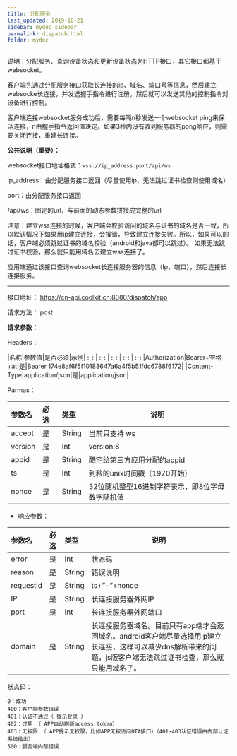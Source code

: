 ```yaml
---
title: 分配服务
last_updated: 2019-10-21
sidebar: mydoc_sidebar
permalink: dispatch.html
folder: mydoc
---
```


说明：分配服务、查询设备状态和更新设备状态为HTTP接口，其它接口都基于websocket。

客户端先通过分配服务接口获取长连接的ip、域名、端口号等信息，然后建立websocke长连接，并发送握手指令进行注册。然后就可以发送其他的控制指令对设备进行控制。

客户端连接websocket服务成功后，需要每隔n秒发送一个websocket ping来保活连接，n由握手指令返回值决定。如果3秒内没有收到服务器的pong响应，则需要关闭连接，重建长连接。

**公共说明（重要）：**

websocket接口地址格式：```wss://ip_address:port/api/ws```

ip_address：由分配服务接口返回（尽量使用ip，无法跳过证书检查则使用域名）

port：由分配服务接口返回

/api/ws：固定的url，与前面的动态参数拼接成完整的url

注意：建立wss连接的时候，客户端会校验访问的域名与证书的域名是否一致，所以默认情况下如果用ip建立连接，会报错，导致建立连接失败。所以，如果可以的话，客户端必须跳过证书的域名校验（android和java都可以跳过）。 如果无法跳过证书校验，那么就只能用域名去建立wss连接了。

应用端通过该接口查询websocket长连接服务器的信息（Ip、端口），然后连接长连接服务。


---

接口地址： https://cn-api.coolkit.cn:8080/dispatch/app

请求方法： post

**请求参数：**

Headers：

|名称|参数值|是否必须|示例|
:-: | :-: | :-: | :-: | :-:
|Authorization|Bearer+空格+at|是|Bearer 174e8af6f5f10183647a6a4f5b51fdc6788f6172|
|Content-Type|application/json|是|application/json|

Parmas：

|参数名|必选|类型|说明|
|:----    |:---|:----- |-----   |
|accept |是  |String |当前只支持 ws   |
|version |是  |Int | version:8    |
|appid     |是  |String | 酷宅给第三方应用分配的appid    |
|ts     |是  |Int | 到秒的unix时间戳（1970开始）    |
|nonce     |是  |String | 32位随机整型16进制字符表示，即8位字母数字随机值    |

- 响应参数：

|参数名|必选|类型|说明|
|:----    |:---|:----- |-----   |
|error |是  |Int |状态码   |
|reason |是  |String | 错误说明    |
|requestid     |是  |String | ts+”-”+nonce    |
|IP     |是  |String | 长连接服务器外网IP    |
|port     |是  |Int | 长连接服务器外网端口    |
|domain     |是  |String | 长连接服务器域名。目前只有app端才会返回域名。android客户端尽量选择用ip建立长连接，这样可以减少dns解析带来的问题，js版客户端无法跳过证书检查，那么就只能用域名了。    |


状态码：

    0：成功
    400：客户端参数错误
    401：认证不通过（ 提示登录 ）
    402：过期 （ APP自动刷新access token）
    403：无权限 （ APP提示无权限，比如APP无权访问OTA接口）（401-403认证错误由内部认证系统给出）
    500：服务端内部错误



